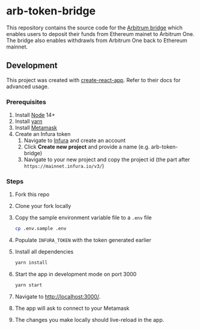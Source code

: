 # arb-token-bridge

This repository contains the source code for the [Arbitrum bridge](https://bridge.arbitrum.io/) which enables users to deposit their funds from Ethereum mainet to Arbitrum One. The bridge also enables withdrawls from Arbitrum One back to Ethereum mainnet.

## Development

This project was created with [create-react-app](https://create-react-app.dev/). Refer to their docs for advanced usage.

### Prerequisites
1. Install [Node](https://nodejs.org/en/) 14+
1. Install [yarn](https://yarnpkg.com/getting-started/install)
1. Install [Metamask](https://metamask.io/)
1. Create an Infura token
    1. Navigate to [Infura](https://infura.io) and create an account
    1. Click **Create new project** and provide a name (e.g. arb-token-bridge)
    1. Navigate to your new project and copy the project id (the part after `https://mainnet.infura.io/v3/`)

### Steps

1. Fork this repo
1. Clone your fork locally
1. Copy the sample environment variable file to a `.env` file

    ```bash
    cp .env.sample .env
    ```
1. Populate `INFURA_TOKEN` with the token generated earlier
1. Install all dependencies
    ```bash
    yarn install
    ```
1. Start the app in development mode on port 3000
    ```bash
    yarn start
    ```
1. Navigate to [http://localhost:3000/](http://localhost:3000/).
1. The app will ask to connect to your Metamask
1. The changes you make locally should live-reload in the app.
